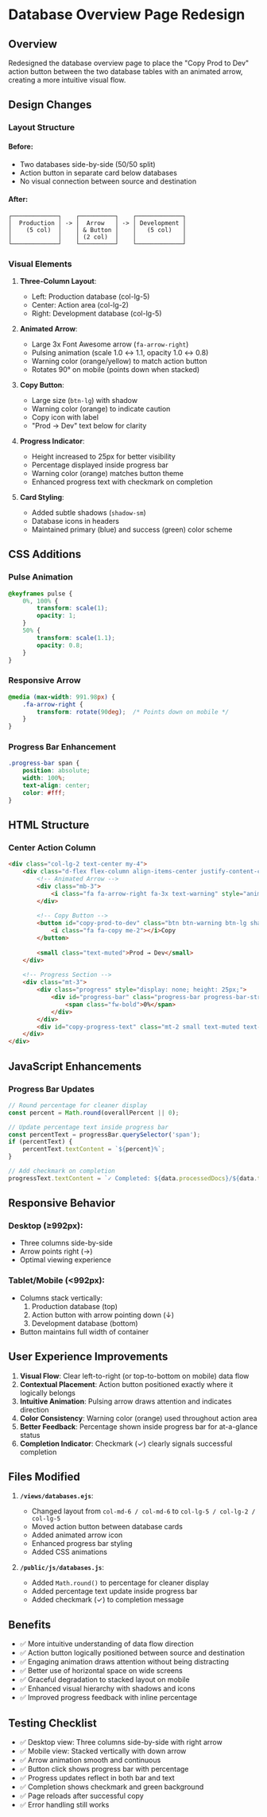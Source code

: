 # Database Overview Page Redesign

## Overview
Redesigned the database overview page to place the "Copy Prod to Dev" action button between the two database tables with an animated arrow, creating a more intuitive visual flow.

## Design Changes

### Layout Structure

#### Before:
- Two databases side-by-side (50/50 split)
- Action button in separate card below databases
- No visual connection between source and destination

#### After:
```
┌─────────────┐    ┌──────────┐    ┌─────────────┐
│  Production │ -> │  Arrow   │ -> │ Development │
│    (5 col)  │    │ & Button │    │   (5 col)   │
│             │    │ (2 col)  │    │             │
└─────────────┘    └──────────┘    └─────────────┘
```

### Visual Elements

1. **Three-Column Layout**:
   - Left: Production database (col-lg-5)
   - Center: Action area (col-lg-2)
   - Right: Development database (col-lg-5)

2. **Animated Arrow**:
   - Large 3x Font Awesome arrow (`fa-arrow-right`)
   - Pulsing animation (scale 1.0 ↔ 1.1, opacity 1.0 ↔ 0.8)
   - Warning color (orange/yellow) to match action button
   - Rotates 90° on mobile (points down when stacked)

3. **Copy Button**:
   - Large size (`btn-lg`) with shadow
   - Warning color (orange) to indicate caution
   - Copy icon with label
   - "Prod → Dev" text below for clarity

4. **Progress Indicator**:
   - Height increased to 25px for better visibility
   - Percentage displayed inside progress bar
   - Warning color (orange) matches button theme
   - Enhanced progress text with checkmark on completion

5. **Card Styling**:
   - Added subtle shadows (`shadow-sm`)
   - Database icons in headers
   - Maintained primary (blue) and success (green) color scheme

## CSS Additions

### Pulse Animation
```css
@keyframes pulse {
    0%, 100% {
        transform: scale(1);
        opacity: 1;
    }
    50% {
        transform: scale(1.1);
        opacity: 0.8;
    }
}
```

### Responsive Arrow
```css
@media (max-width: 991.98px) {
    .fa-arrow-right {
        transform: rotate(90deg);  /* Points down on mobile */
    }
}
```

### Progress Bar Enhancement
```css
.progress-bar span {
    position: absolute;
    width: 100%;
    text-align: center;
    color: #fff;
}
```

## HTML Structure

### Center Action Column
```html
<div class="col-lg-2 text-center my-4">
    <div class="d-flex flex-column align-items-center justify-content-center" style="min-height: 200px;">
        <!-- Animated Arrow -->
        <div class="mb-3">
            <i class="fa fa-arrow-right fa-3x text-warning" style="animation: pulse 2s infinite;"></i>
        </div>
        
        <!-- Copy Button -->
        <button id="copy-prod-to-dev" class="btn btn-warning btn-lg shadow mb-3">
            <i class="fa fa-copy me-2"></i>Copy
        </button>
        
        <small class="text-muted">Prod → Dev</small>
    </div>
    
    <!-- Progress Section -->
    <div class="mt-3">
        <div class="progress" style="display: none; height: 25px;">
            <div id="progress-bar" class="progress-bar progress-bar-striped progress-bar-animated bg-warning">
                <span class="fw-bold">0%</span>
            </div>
        </div>
        <div id="copy-progress-text" class="mt-2 small text-muted text-center"></div>
    </div>
</div>
```

## JavaScript Enhancements

### Progress Bar Updates
```javascript
// Round percentage for cleaner display
const percent = Math.round(overallPercent || 0);

// Update percentage text inside progress bar
const percentText = progressBar.querySelector('span');
if (percentText) {
    percentText.textContent = `${percent}%`;
}

// Add checkmark on completion
progressText.textContent = `✓ Completed: ${data.processedDocs}/${data.totalDocs} documents copied.`;
```

## Responsive Behavior

### Desktop (≥992px):
- Three columns side-by-side
- Arrow points right (→)
- Optimal viewing experience

### Tablet/Mobile (<992px):
- Columns stack vertically:
  1. Production database (top)
  2. Action button with arrow pointing down (↓)
  3. Development database (bottom)
- Button maintains full width of container

## User Experience Improvements

1. **Visual Flow**: Clear left-to-right (or top-to-bottom on mobile) data flow
2. **Contextual Placement**: Action button positioned exactly where it logically belongs
3. **Intuitive Animation**: Pulsing arrow draws attention and indicates direction
4. **Color Consistency**: Warning color (orange) used throughout action area
5. **Better Feedback**: Percentage shown inside progress bar for at-a-glance status
6. **Completion Indicator**: Checkmark (✓) clearly signals successful completion

## Files Modified

1. **`/views/databases.ejs`**:
   - Changed layout from `col-md-6 / col-md-6` to `col-lg-5 / col-lg-2 / col-lg-5`
   - Moved action button between database cards
   - Added animated arrow icon
   - Enhanced progress bar styling
   - Added CSS animations

2. **`/public/js/databases.js`**:
   - Added `Math.round()` to percentage for cleaner display
   - Added percentage text update inside progress bar
   - Added checkmark (✓) to completion message

## Benefits

- ✅ More intuitive understanding of data flow direction
- ✅ Action button logically positioned between source and destination
- ✅ Engaging animation draws attention without being distracting
- ✅ Better use of horizontal space on wide screens
- ✅ Graceful degradation to stacked layout on mobile
- ✅ Enhanced visual hierarchy with shadows and icons
- ✅ Improved progress feedback with inline percentage

## Testing Checklist

- ✅ Desktop view: Three columns side-by-side with right arrow
- ✅ Mobile view: Stacked vertically with down arrow
- ✅ Arrow animation smooth and continuous
- ✅ Button click shows progress bar with percentage
- ✅ Progress updates reflect in both bar and text
- ✅ Completion shows checkmark and green background
- ✅ Page reloads after successful copy
- ✅ Error handling still works

